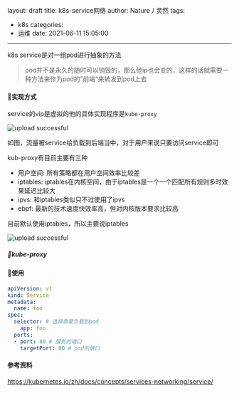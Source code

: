 layout: draft
title: k8s-service网络
author: Nature丿灵然
tags:
  - k8s
categories:
  - 运维
date: 2021-06-11 15:05:00
---

k8s service是对一组pod进行抽象的方法

<!--more-->

> pod并不是永久的随时可以销毁的，那么他ip也会变的，这样的话就需要一种方法来作为pod的”前端“来转发到pod上去

#### 实现方式

service的vip是虚拟的他的具体实现程序是`kube-proxy`

![upload successful](/images/pasted-24.png)

如图，流量被service给负载到后端当中，对于用户来说只要访问service即可

kub-proxy有目前主要有三种

- 用户空间: 所有策略都在用户空间效率比较差
- iptables: iptables在内核空间，由于iptables是一个一个匹配所有规则多时效果延迟比较大
- ipvs: 和iptables类似只不过使用了ipvs
- ebpf: 最新的技术速度快效率高，但对内核版本要求比较高

目前默认使用iptables，所以主要说iptables

![upload successful](/images/pasted-26.png)

##### kube-proxy

#### 使用

```yaml
apiVersion: v1
kind: Service
metadata:
  name: foo
spec:
  selector: # 选择需要负载到pod
    app: foo
  ports:
  - port: 80 # 服务的端口
    targetPort: 80 # pod的端口
```

#### 参考资料

<https://kubernetes.io/zh/docs/concepts/services-networking/service/>
